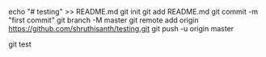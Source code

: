 echo "# testing" >> README.md
git init
git add README.md
git commit -m "first commit"
git branch -M master
git remote add origin https://github.com/shruthisanth/testing.git
git push -u origin master

git test 
                
